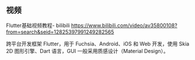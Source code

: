 

## 视频

Flutter基础视频教程- bilibili https://www.bilibili.com/video/av35800108?from=search&seid=12825397991249282565



跨平台开发框架 Flutter，用于 Fuchsia、Android、iOS 和 Web 开发，使用 Skia 2D 图形引擎、Dart 语言，GUI 一般采用质感设计（Material Design）。



